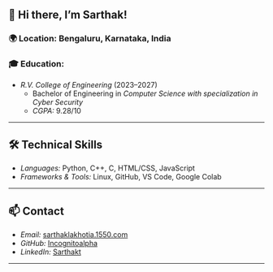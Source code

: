 ## 👋 Hi there, I’m Sarthak!

### 🌍 Location: Bengaluru, Karnataka, India  
### 🎓 Education:  
- *R.V. College of Engineering* (2023–2027)  
  - Bachelor of Engineering in *Computer Science with specialization in Cyber Security*  
  - *CGPA:* 9.28/10  

---

## 🛠 Technical Skills  
- *Languages:* Python, C++, C, HTML/CSS, JavaScript  
- *Frameworks & Tools:* Linux, GitHub, VS Code, Google Colab  

---

## 📫 Contact  
- *Email:* [sarthaklakhotia.1550.com](mailto:sarthaklakhotia.1550.com)  
- *GitHub:* [Incognitoalpha](https://github.com/incognitoalpha)  
- *LinkedIn:* [Sarthakt](https://www.linkedin.com/in/sarthak1550)  

---
